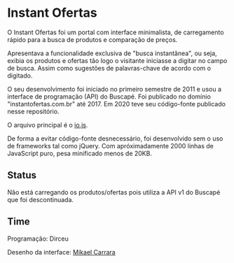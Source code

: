 # Instant Ofertas

O Instant Ofertas foi um portal com interface minimalista, de carregamento rápido para a busca de produtos e comparação de preços.

Apresentava a funcionalidade exclusiva de "busca instantânea", ou seja, exibia os produtos e ofertas tão logo o visitante iniciasse a digitar no campo de busca. Assim como sugestões de palavras-chave de acordo com o digitado.

O seu desenvolvimento foi iniciado no primeiro semestre de 2011 e usou a interface de programação (API) do Buscapé. Foi publicado no domínio "instantofertas.com.br" até 2017. Em 2020 teve seu código-fonte publicado nesse repositório.

O arquivo principal é o [io.js](https://github.com/dirceup/instant-ofertas/blob/master/public/io.js).

De forma a evitar código-fonte desnecessário, foi desenvolvido sem o uso de frameworks tal como jQuery. Com apróximadamente 2000 linhas de JavaScript puro, pesa minificado menos de 20KB.

## Status
Não está carregando os produtos/ofertas pois utiliza a API v1 do Buscapé que foi descontinuada.

## Time
Programação: Dirceu

Desenho da interface: [Mikael Carrara](https://github.com/mikaelcarrara)
